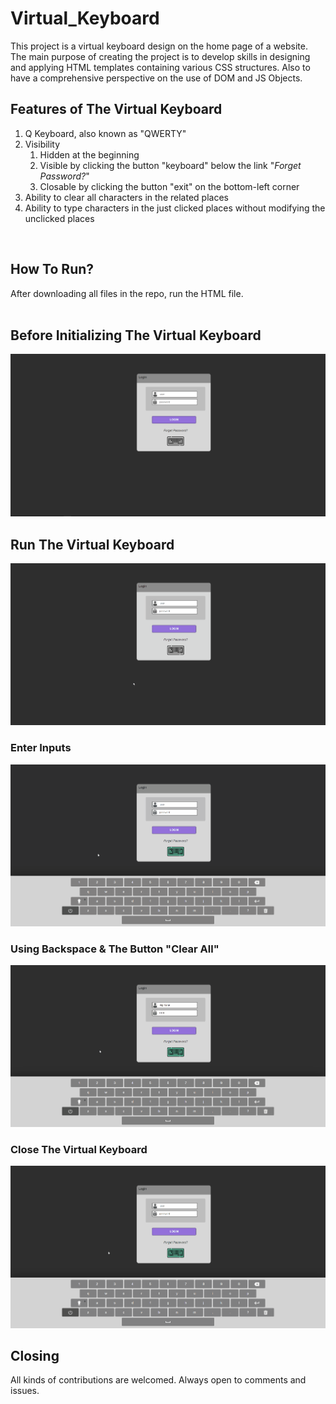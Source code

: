 # Virtual_Keyboard
This project is a virtual keyboard design on the home page of a website. The main purpose of creating the project is to develop skills in designing and applying HTML templates containing various CSS structures. Also to have a comprehensive perspective on the use of DOM and JS Objects.

## Features of The Virtual Keyboard
1. Q Keyboard, also known as "QWERTY"
2. Visibility
    1. Hidden at the beginning 
    2. Visible by clicking the button "keyboard" below the link "*Forget Password?*"
    3. Closable by clicking the button "exit" on the bottom-left corner
3. Ability to clear all characters in the related places
4. Ability to type characters in the just clicked places without modifying the unclicked places
<br>

## How To Run?
After downloading all files in the repo, run the HTML file.<br/>
<br>

## Before Initializing The Virtual Keyboard
![](https://github.com/AlpKarar/Virtual_Keyboard/blob/main/visuals/the_initial.png)
<br>

## Run The Virtual Keyboard
![](https://github.com/AlpKarar/Virtual_Keyboard/blob/main/visuals/run_V_Keyboard.gif)
<br>

### Enter Inputs
![](https://github.com/AlpKarar/Virtual_Keyboard/blob/main/visuals/enter_inputs.gif)
<br>

### Using Backspace & The Button "Clear All"
![](https://github.com/AlpKarar/Virtual_Keyboard/blob/main/visuals/backspace_clearAll.gif)
<br>

### Close The Virtual Keyboard
![](https://github.com/AlpKarar/Virtual_Keyboard/blob/main/visuals/close.gif)
<br>

## Closing
All kinds of contributions are welcomed. Always open to comments and issues.



